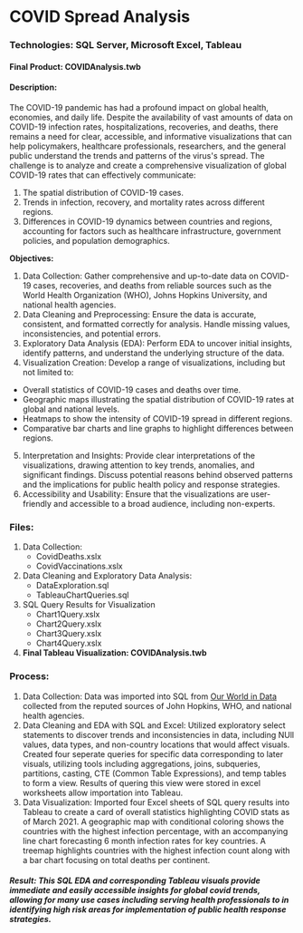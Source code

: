 # **COVID Spread Analysis**
### Technologies: SQL Server, Microsoft Excel, Tableau
#### Final Product: COVIDAnalysis.twb
#### Description: 
The COVID-19 pandemic has had a profound impact on global health, economies, and daily life. Despite the availability of vast amounts of data on COVID-19 infection rates, hospitalizations, recoveries, and deaths, there remains a need for clear, accessible, and informative visualizations that can help policymakers, healthcare professionals, researchers, and the general public understand the trends and patterns of the virus's spread. The challenge is to analyze and create a comprehensive visualization of global COVID-19 rates that can effectively communicate:

 1. The spatial distribution of COVID-19 cases.
 2. Trends in infection, recovery, and mortality rates across different regions.
 3. Differences in COVID-19 dynamics between countries and regions, accounting for factors such as healthcare infrastructure, government policies, and population demographics.

**Objectives:**

1. Data Collection: Gather comprehensive and up-to-date data on COVID-19 cases, recoveries, and deaths from reliable sources such as the World Health Organization (WHO), Johns Hopkins University, and national health agencies.
2. Data Cleaning and Preprocessing: Ensure the data is accurate, consistent, and formatted correctly for analysis. Handle missing values, inconsistencies, and potential errors.
3. Exploratory Data Analysis (EDA): Perform EDA to uncover initial insights, identify patterns, and understand the underlying structure of the data.
4. Visualization Creation: Develop a range of visualizations, including but not limited to:
- Overall statistics of COVID-19 cases and deaths over time.
- Geographic maps illustrating the spatial distribution of COVID-19 rates at global and national levels.
- Heatmaps to show the intensity of COVID-19 spread in different regions.
- Comparative bar charts and line graphs to highlight differences between regions.

5. Interpretation and Insights: Provide clear interpretations of the visualizations, drawing attention to key trends, anomalies, and significant findings. Discuss potential reasons behind observed patterns and the implications for public health policy and response strategies.
6. Accessibility and Usability: Ensure that the visualizations are user-friendly and accessible to a broad audience, including non-experts.

### Files:
1. Data Collection:
   - CovidDeaths.xslx
   - CovidVaccinations.xslx
2. Data Cleaning and Exploratory Data Analysis:
   - DataExploration.sql
   - TableauChartQueries.sql
3. SQL Query Results for Visualization
   - Chart1Query.xslx
   - Chart2Query.xslx
   - Chart3Query.xslx
   - Chart4Query.xslx
4. **Final Tableau Visualization: COVIDAnalysis.twb**
 

### Process:
1. Data Collection: Data was imported into SQL from [Our World in Data](https://ourworldindata.org/coronavirus) collected from the reputed sources of John Hopkins, WHO, and national health agencies.
2. Data Cleaning and EDA with SQL and Excel: Utilized exploratory select statements to discover trends and inconsistencies in data, including NUll values, data types, and non-country locations that would affect visuals. Created four seperate queries for specific data corresponding to later visuals, utilizing tools including aggregations, joins, subqueries, partitions, casting, CTE (Common Table Expressions), and temp tables to form a view. Results of quering this view were stored in excel worksheets allow importation into Tableau.
3. Data Visualization: Imported four Excel sheets of SQL query results into Tableau to create a card of overall statistics highlighting COVID stats as of March 2021. A geographic map with conditional coloring shows the countries with the highest infection percentage, with an accompanying line chart forecasting 6 month infection rates for key countries. A treemap highlights countries with the highest infection count along with a bar chart focusing on total deaths per continent.

#### _Result: This SQL EDA and corresponding Tableau visuals provide immediate and easily accessible insights for global covid trends, allowing for many use cases including serving health professionals to in identifying high risk areas for implementation of public health response strategies._
